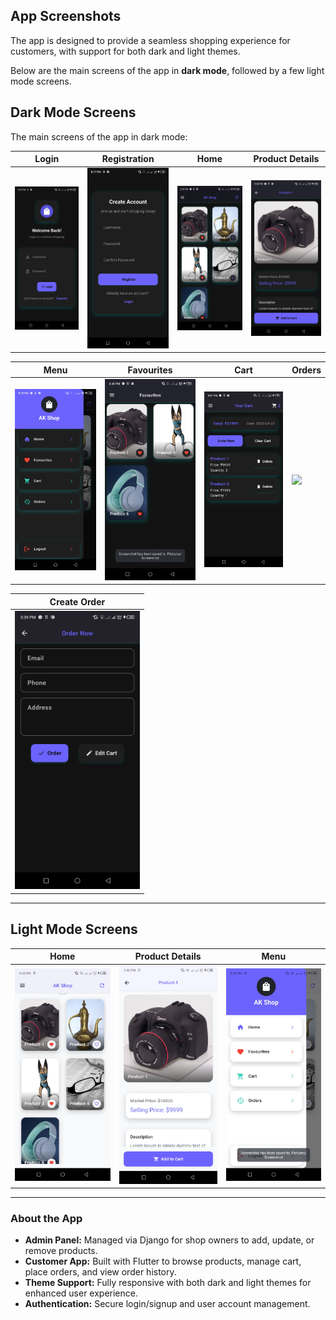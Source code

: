 ## App Screenshots

The app is designed to provide a seamless shopping experience for customers, with support for both dark and light themes.  

Below are the main screens of the app in **dark mode**, followed by a few light mode screens.

## Dark Mode Screens

The main screens of the app in dark mode:

| Login | Registration | Home | Product Details |
|-------|--------------|------|----------------|
| <img src="App Screenshots/loginD.jpg" width="200"/> | <img src="App Screenshots/RegD.jpg" width="200"/> | <img src="App Screenshots/HomeD.jpg" width="200"/> | <img src="App Screenshots/PD_D.jpg" width="200"/> |


| Menu | Favourites | Cart | Orders |
|------|-----------|------|-------|
| <img src="App Screenshots/MenuD.jpg" width="200"/> | <img src="App Screenshots/FavD.jpg" width="200"/> | <img src="App Screenshots/CartD.jpg" width="200"/> | <img src="App Screenshots/OrdersD.jpg" width="200"/> |


| Create Order |
|--------------|
| <img src="App Screenshots/CreateOrdD.jpg" width="200"/> |

---

## Light Mode Screens

| Home | Product Details | Menu |
|------|----------------|------|
| <img src="App Screenshots/HomeB.jpg" width="200"/> | <img src="App Screenshots/PD_B.jpg" width="200"/> | <img src="App Screenshots/MenuB.jpg" width="200"/> |

---

### About the App

- **Admin Panel:** Managed via Django for shop owners to add, update, or remove products.  
- **Customer App:** Built with Flutter to browse products, manage cart, place orders, and view order history.  
- **Theme Support:** Fully responsive with both dark and light themes for enhanced user experience.  
- **Authentication:** Secure login/signup and user account management.  
